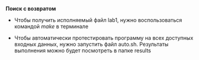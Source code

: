 **Поиск с возвратом**

* Чтобы получить исполняемый файл lab1, нужно воспользоваться командой *make* в терминале

* Чтобы автоматически протестировать программу на всех доступных входных данных, нужно запустить файл auto.sh. Результаты выполнения можно будет посмотреть в папке results
